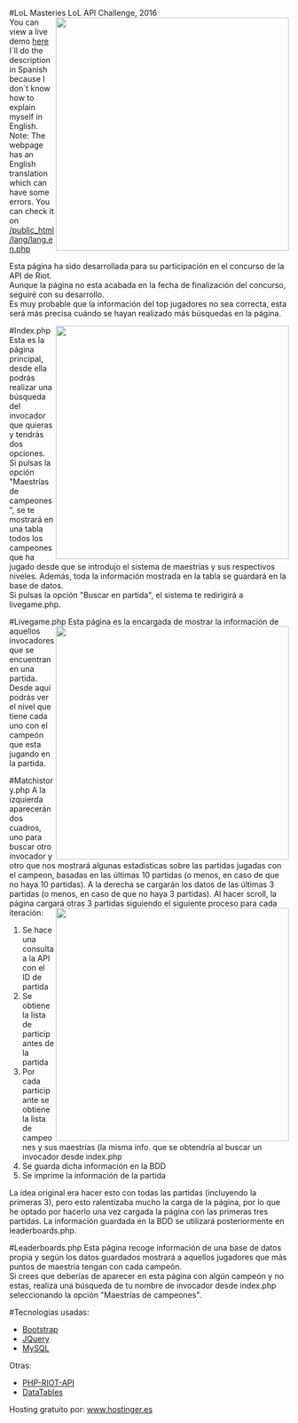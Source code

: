 #LoL Masteries
LoL API Challenge, 2016<br>
<img align="right" width='420' src="http://lolmasteries.esy.es/images/others/index.jpg"></img>
You can view a live demo <a href='http://lolmasteries.esy.es/'>here</a><br>
I´ll do the description in Spanish because I don´t know how to explain myself in English.<br>
Note: The webpage has an English translation which can have some errors. You can check it on <a href='https://github.com/ixtrunai/lolmasteries/blob/master/public_html/lang/lang.en.php'>/public_html/lang/lang.en.php</a><br>


Esta página ha sido desarrollada para su participación en el concurso de la API de Riot. <br>
Aunque la página no esta acabada en la fecha de finalización del concurso, seguiré con su desarrollo.<br>
Es muy probable que la información del top jugadores no sea correcta, esta será más precisa cuándo se hayan realizado más búsquedas en la página.

#Index.php
<img align="right" width='420' src="http://lolmasteries.esy.es/images/others/index1.jpg"></img>
Esta es la página principal, desde ella podrás realizar una búsqueda del invocador que quieras y tendrás dos opciones.<br>
Si pulsas la opción "Maestrías de campeones", se te mostrará en una tabla todos los campeones que ha jugado desde que se introdujo el sistema de maestrías y sus respectivos niveles. Además, toda la información mostrada en la tabla se guardará en la base de datos.<br>
Si pulsas la opción "Buscar en partida", el sistema te redirigirá a livegame.php.


#Livegame.php
<img align="right" width='420' src="http://lolmasteries.esy.es/images/others/livegame.jpg"></img>
Esta página es la encargada de mostrar la información de aquellos invocadores que se encuentran en una partida. Desde aquí podrás ver el nivel que tiene cada uno con el campeón que esta jugando en la partida.

#Matchistory.php
A la izquierda aparecerán dos cuadros, uno para buscar otro invocador y otro que nos mostrará algunas estadisticas sobre las partidas jugadas con el campeon, basadas en las últimas 10 partidas (o menos, en caso de que no haya 10 partidas).
A la derecha se cargarán los datos de las últimas 3 partidas (o menos, en caso de que no haya 3 partidas).
Al hacer scroll, la página cargará otras 3 partidas siguiendo el siguiente proceso para cada iteración:
<img align="right" width='420' src="http://lolmasteries.esy.es/images/others/matchistory.jpg"></img>
<ol>
  <li>Se hace una consulta a la API con el ID de partida</li>
  <li>Se obtiene la lista de participantes de la partida</li>
  <li>Por cada participante se obtiene la lista de campeones y sus maestrias (la misma info. que se obtendría al buscar un invocador desde index.php</li>
  <li>Se guarda dicha información en la BDD</li>
  <li>Se imprime la información de la partida</li>
</ol>
La idea original era hacer esto con todas las partidas (incluyendo la primeras 3), pero esto ralentizaba mucho la carga de la página, por lo que he optado por hacerlo una vez cargada la página con las primeras tres partidas.
La información guardada en la BDD se utilizará posteriormente en leaderboards.php.

#Leaderboards.php
Esta página recoge información de una base de datos propia y según los datos guardados mostrará a aquellos jugadores que más puntos de maestría tengan con cada campeón.<br>
Si crees que deberías de aparecer en esta página con algún campeón y no estas, realiza una búsqueda de tu nombre de invocador desde index.php seleccionando la opción "Maestrías de campeones".

#Tecnologias usadas:
<ul>
  <li><a href='http://getbootstrap.com/'>Bootstrap</a></li>
  <li><a href='https://jquery.com/'>JQuery</a></li>
  <li><a href='http://www.mysql.com/'>MySQL</a></li>
</ul>
  Otras:<br>
<ul>
  <li><a href='https://github.com/kevinohashi/php-riot-api'>PHP-RIOT-API</a></li>
  <li><a href='https://datatables.net/'>DataTables</a></li>
</ul>
Hosting gratuito por: <a href='http://www.hostinger.es'>www.hostinger.es</a>

